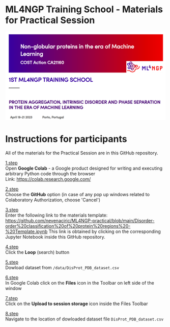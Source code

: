 # ML4NGP Training School - Materials for Practical Session

<p align="center">
  <img src="./ml4ngp_training_school_logo.png" width="1300">
</p>

# Instructions for participants

All of the materials for the Practical Session are in this GitHub repository.

<ins>1.step</ins></br>
Open <b>Google Colab</b> - a Google product designed for writing and executing
arbitrary Python code through the browser</br>
Link: https://colab.research.google.com/

<ins>2.step</ins></br>
Choose the <b>GitHub</b> option (in case of any pop up windows related to
Colaboratory Authorization, choose 'Cancel')

<ins>3.step</ins></br>
Enter the following link to the materials template:
https://github.com/nevenaciric/ML4NGP-practical/blob/main/Disorder-order%20classification%20of%20protein%20regions%20-%20Template.ipynb
This link is obtained by clicking on the corresponding Jupyter Notebook inside this GitHub repository.

<ins>4.step</ins></br>
Click the <b>Loop</b> (search) button

<ins>5.step</ins></br>
Dowload dataset from <code>/data/DisProt_PDB_dataset.csv</code>

<u>6.step</u></br>
In Google Colab click on the <b>Files</b> icon in the Toolbar on left side of the window

<ins>7.step</ins></br>
Click on the <b>Upload to session storage</b> icon inside the Files Toolbar

<ins>8.step</ins></br>
Navigate to the location of dowloaded dataset file <code>DisProt_PDB_dataset.csv</code>
